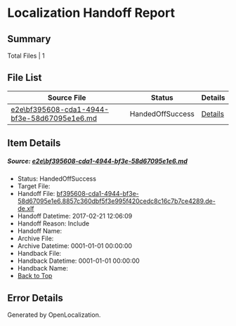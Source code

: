 # <a name='report-top'></a> Localization Handoff Report

## Summary
 Total Files | 1

## File List
 Source File | Status | Details 
 ----------- | ------ | ------- 
 [e2e\bf395608-cda1-4944-bf3e-58d67095e1e6.md](https://github.com/OpenLocalizationTestOrg/ol-test4/blob/a737d2d5b05e9d5e3a92d55d5d0d03894d2a3816/e2e/bf395608-cda1-4944-bf3e-58d67095e1e6.md) | HandedOffSuccess | [Details](#e11294600b851ca8f2d3493b2ed479f730d149c22)

## Item Details
##### <a name='e11294600b851ca8f2d3493b2ed479f730d149c22'></a> Source: [e2e\bf395608-cda1-4944-bf3e-58d67095e1e6.md](https://github.com/OpenLocalizationTestOrg/ol-test4/blob/a737d2d5b05e9d5e3a92d55d5d0d03894d2a3816/e2e/bf395608-cda1-4944-bf3e-58d67095e1e6.md)
* Status: HandedOffSuccess
* Target File: 
* Handoff File: [bf395608-cda1-4944-bf3e-58d67095e1e6.8857c360dbf5f3e995f420cedc8c16c7b7ce4289.de-de.xlf](https://github.com/OpenLocalizationTestOrg/ol-test4-handoff/blob/def887f91459164d5193d28984274c263ef38309/ol-handoff/OpenLocalizationTestOrg/ol-test4-dede/xinjiang/mt/bf395608-cda1-4944-bf3e-58d67095e1e6.8857c360dbf5f3e995f420cedc8c16c7b7ce4289.de-de.xlf)
* Handoff Datetime: 2017-02-21 12:06:09
* Handoff Reason: Include
* Handoff Name: 
* Archive File: 
* Archive Datetime: 0001-01-01 00:00:00
* Handback File: 
* Handback Datetime: 0001-01-01 00:00:00
* Handback Name: 
* [Back to Top](#report-top)


## Error Details

Generated by OpenLocalization.
